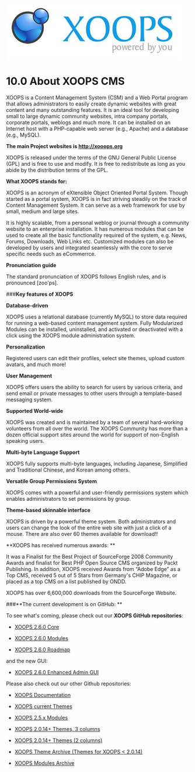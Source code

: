 ![](../assets/logoXoops.jpg)

# 10.0 About XOOPS CMS

XOOPS is a Content Management System (CSM) and a Web Portal program that allows administrators to easily create dynamic websites with great content and many outstanding features. It is an ideal tool for developing small to large dynamic community websites, intra company portals, corporate portals, weblogs and much more. It can be installed on an Internet host with a PHP-capable web server (e.g., Apache) and a database (e.g., MySQL).

**The main Project websites is http://xooops.org**

XOOPS is released under the terms of the GNU General Public License (GPL) and is free to use and modify. It is free to redistribute as long as you abide by the distribution terms of the GPL.

**What XOOPS stands for:**

XOOPS is an acronym of eXtensible Object Oriented Portal System. Though started as a portal system, XOOPS is in fact striving steadily on the track of Content Management System. It can serve as a web framework for use by small, medium and large sites.

It is highly scalable, from a personal weblog or journal through a community website to an enterprise installation. It has numerous modules that can be used to create all the basic functionality required of the system, e.g. News, Forums, Downloads, Web Links etc.  Customized modules can also be developed by users and integrated seamlessly with the core to serve specific needs such as eCommerrce.

**Pronunciation guide**

The standard pronunciation of XOOPS follows English rules, and is pronounced [zoo'ps].

###**Key features of XOOPS**

**Database-driven**

XOOPS uses a relational database (currently MySQL) to store data required for running a web-based content management system.
Fully Modularized
Modules can be installed, uninstalled, and activated or deactivated with a click using the XOOPS module administration system.

**Personalization**

Registered users can edit their profiles, select site themes, upload custom avatars, and much more!

**User Management**

XOOPS offers users the ability to search for users by various criteria, and send email or private messages to other users through a template-based messaging system.

**Supported World-wide**

XOOPS was created and is maintained by a team of several hard-working volunteers from all over the world. The XOOPS Community has more than a dozen official support sites around the world for support of non-English speaking users.

**Multi-byte Language Support**

XOOPS fully supports multi-byte languages, including Japanese, Simplified and Traditional Chinese, and Korean among others.

**Versatile Group Permissions System**

XOOPS comes with a powerful and user-friendly permissions system which enables administrators to set permissions by group.

**Theme-based skinnable interface**

XOOPS is driven by a powerful theme system. Both administrators and users can change the look of the entire web site with just a click of a mouse. There are also over 60 themes available for download!!

**XOOPS has received numerous awards: **

It was a Finalist for the Best Project of SourceForge 2008 Community Awards and finalist for Best PHP Open Source CMS organized by Packt Publishing.  In addition, XOOPS received Awards from “Adobe Edge” as a Top CMS, received 5 out of 5 Stars from Germany's CHIP Magazine, or placed as a top CMS on a list published by ONDD.

XOOPS has over 6,600,000 downloads from the SourceForge Website. 

###**The current development is on GitHub: **


To see what's coming, please check out our **XOOPS GitHub repositories**:

- [XOOPS 2.6.0 Core](https://github.com/XOOPS)

- [XOOPS 2.6.0 Modules](https://github.com/XoopsModules26x)


- [XOOPS 2.6.0 Roadmap](https://github.com/XOOPS/XoopsCore/labels/roadmap)

and the new GUI:

- [XOOPS 2.6.0 Enhanced Admin GUI](https://github.com/XOOPS/XoopsCore/issues/252)


Please also check out our other Github repositories:

- [XOOPS Documentation](https://github.com/XoopsDocs)

- [XOOPS current Themes](https://github.com/XoopsThemes)

- [XOOPS 2.5.x Modules](https://github.com/XoopsModules25x)

- [XOOPS 2.0.14+ Themes, 3 columns](https://github.com/XoopsThemes25xArchive-3col)

- [XOOPS 2.0.14+ Themes (2 columns)](https://github.com/XoopsThemes25xArchive-2col)

- [XOOPS Theme Archive (Themes for XOOPS < 2.0.14)](https://github.com/XoopsThemesArchive)

- [XOOPS Modules Archive](https://github.com/XoopsModulesArchive)